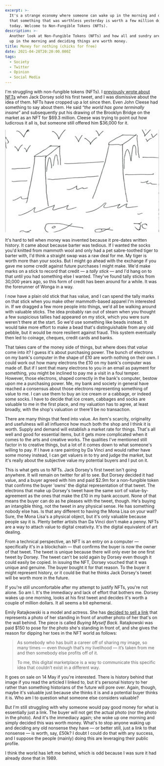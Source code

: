 ```yaml
---
excerpt: >-
  It's a strange economy where someone can wake up in the morning and decide
  that something that was worthless yesterday is worth a few million dollars
  today. Welcome to Non-Fungible Tokens (NFTs).
description: >-
  Another look at Non-Fungible Tokens (NFTs) and how all and sundry are waking
  up in the morning and deciding things are worth money.
title: Money for nothing (chicks for free)
date: 2021-04-28T20:20:00.000Z
tags:
  - Society
  - Twitter
  - Opinion
  - Social Media
---
```

I'm struggling with non-fungible tokens (NFTs). I [previously wrote about NFTs](/jack-dorsey-and-non-fungible-tokens/) when Jack Dorsey sold his first tweet, and I was dismissive about the idea of them. NFTs have cropped up a lot since then. Even John Cleese had something to say about them. He said “*the world has gone terminally insane*” and subsequently put his drawing of the Brooklyn Bridge on the market as an NFT for $69.3 million. Cleese was trying to point out how ludicrous it all is, but someone still offered him $36,000 for it.

![Drawing of the Brooklyn Bridge by John Cleese.](/assets/images/posts/2021/04/2021-04-28-cleese-bridge.jpg "caption=John Cleese's drawing of the Brooklyn Bridge. A snip at $69.3 million.|title=John Cleese's drawing of the Brooklyn Bridge. A snip at $69.3 million.|@itemprop=image")

It's hard to tell when money was invented because it pre-dates written history. It came about because barter was tedious. If I wanted the socks you'd knitted from mammoth wool and only had a pet sabre-toothed tiger to barter with, I'd think a straight swap was a raw deal for me. My tiger is worth more than your socks. But I might go ahead with the exchange if you gave me some credit against future purchases I might make. We'd make marks on a stick to record that credit — a *tally stick* — and I'd hang on to that until you had something else I wanted. They've found tally sticks from 30,000 years ago, so this form of credit has been around for a while. It was the forerunner of Wonga in a way.

I now have a plain old stick that has value, and I can spend the tally marks on that stick when you make other mammoth-based apparel I'm interested in. If we dragged a few more people into things, we'd all be walking around with valuable sticks. The idea probably ran out of steam when you thought a few suspicious tallies had appeared on my stick, which you were sure weren't there at the start. So we'd use something like beads instead. It would take more effort to make a bead that's distinguishable from any old pebble, but it would be more resilient against fraud. This system eventually then led to coinage, cheques, credit cards and banks.

That takes care of the money side of things, but where does that *value* come into it? I guess it's about purchasing power. The bunch of electrons on my bank's computer in the shape of £10 are worth nothing on their own. I could work out how many electrons the £10 on my bank's computer was made of. But if I sent that many electrons to you in an email as payment for something, you might be inclined to pay me a visit in a foul temper. However, those electrons, shaped correctly in the bank's computer, bestow upon me a purchasing power. Me, my bank and society in general have reached a consensus about those electrons representing something of value to me. I can use them to buy an ice cream or a cabbage, or indeed some socks. I have to decide that ice cream, cabbages and socks are valuable to me in the first place, and my valuation has to agree, at least broadly, with the shop's valuation or there'll be no transaction.

There are many things that feed into value. An item's scarcity, originality and usefulness will all influence how much both the shop and I think it is worth. Supply and demand will establish a market rate for things. That's all well and good for essential items, but it gets more complicated when it comes to the arts and creative works. The qualities I've mentioned still factor in to creative things, but a lot of it comes down to what someone's willing to pay. If I have a rare painting by Da Vinci and would rather have some money instead, I can get valuers in to try and judge the market, but it's really about the subjective value my potential buyers and I put on it.

This is what gets us to NFTs. Jack Dorsey's first tweet isn't going anywhere. It will remain on twitter for all to see. But Dorsey decided it had value, and a buyer agreed with him and paid $2.9m for a non-fungible token that confirms the buyer 'owns' the digital representation of that tweet. The electrons that make up Dorsey's tweet have the same sort of value-by-agreement as the ones that make the £10 in my bank account. None of that means the buyer can do as he pleases with the tweet, though. He's buying an intangible thing, not the tweet in any physical sense. He has something nobody else has. Is that any different to having the Mona Lisa on your wall? Sure, the Mona Lisa's a physical object, but it's only valuable because people say it is. Plenty better artists than Da Vinci don't make a penny. NFTs are a way to attach value to digital creativity. It's the digital equivalent of art dealing.

From a technical perspective, an NFT is an entry on a computer — specifically it's in a blockchain — that confirms the buyer is now the owner of that tweet. The tweet is unique because there will only ever be one first tweet by Dorsey. The tweet can't be sold again by Dorsey even though it could easily be copied. In issuing the NFT, Dorsey vouched that it was unique and genuine. The buyer bought it for that reason. To the buyer it might represent history, or it could be that he thinks Jack Dorsey's tweet will be worth more in the future.

If you're still uncomfortable after my attempt to justify NFTs, you're not alone. So am I. It's the immediacy and lack of effort that bothers me. Dorsey wakes up one morning, looks at his first tweet and decides it's worth a couple of million dollars. It all seems a bit ephemeral.

Emily Ratajkowski is a model and actress. She has [decided to sell a link](https://www.nytimes.com/2021/04/23/style/emily-ratajkowski-nft-christies.html) that represents a photo of her standing in front of another photo of her that's on the wall behind. The piece is called *Buying Myself Back*. Ratajkowski was paid $150 to pose for the photo she's standing in front of, and she gives the reason for dipping her toes in the NFT world as follows:

> As somebody who has built a career off of sharing my image, so many times — even though that’s my livelihood — it’s taken from me and then somebody else profits off of it.
> 
> To me, this digital marketplace is a way to communicate this specific idea that couldn’t exist in a different way.

It goes on sale on 14 May if you're interested. There is history behind that image if you read the articled I linked to, but it's personal history to her rather than something historians of the future will pore over. Again, though, maybe it's valuable just because she thinks it is and a potential buyer thinks it is. Who am I to question what someone else considers valuable?

But I'm still struggling with why someone would pay good money for what is essentially just a link. The buyer will not get the actual photo (nor the photo in the photo). And it's the immediacy again; she woke up one morning and simply decided this was worth money. What's to stop anyone waking up and deciding any old nonsense they have — or better still, just a link to that nonsense — is worth, say, £50k? I doubt I could do that with any success, and I suppose the people (mainly) doing this are leveraging their public profile.

I think the world has left me behind, which is odd because I was sure it had already done that in 1989.

